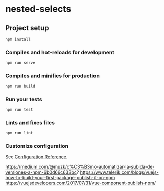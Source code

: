 # nested-selects

## Project setup
```
npm install
```

### Compiles and hot-reloads for development
```
npm run serve
```

### Compiles and minifies for production
```
npm run build
```

### Run your tests
```
npm run test
```

### Lints and fixes files
```
npm run lint
```

### Customize configuration
See [Configuration Reference](https://cli.vuejs.org/config/).

https://medium.com/@muzk/c%C3%B3mo-automatizar-la-subida-de-versiones-a-npm-6b0d66c633bc?
https://www.telerik.com/blogs/vuejs-how-to-build-your-first-package-publish-it-on-npm
https://vuejsdevelopers.com/2017/07/31/vue-component-publish-npm/